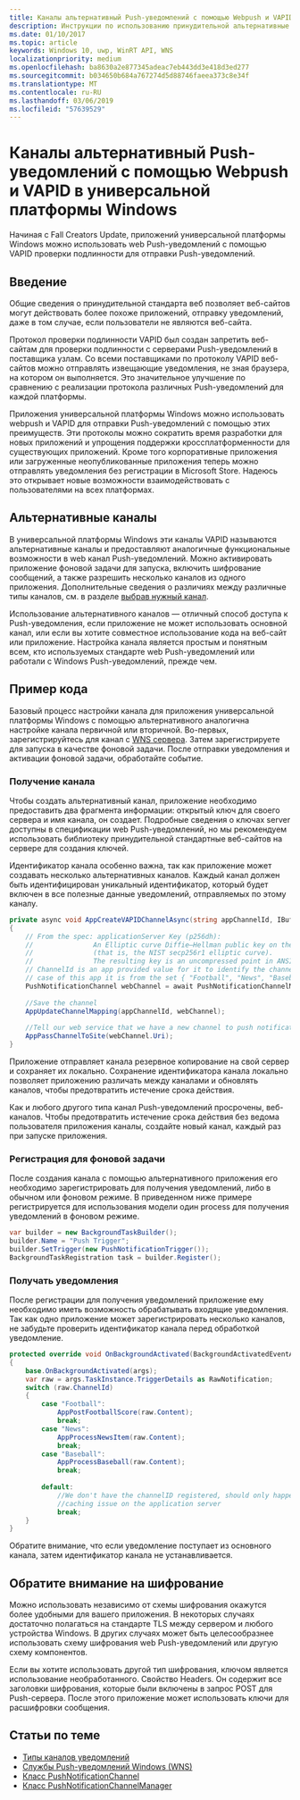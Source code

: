 ```yaml
---
title: Каналы альтернативный Push-уведомлений с помощью Webpush и VAPID в универсальной платформы Windows
description: Инструкции по использованию принудительной альтернативные каналы с протоколом VAPID из приложения UWP
ms.date: 01/10/2017
ms.topic: article
keywords: Windows 10, uwp, WinRT API, WNS
localizationpriority: medium
ms.openlocfilehash: ba8630a2e877345adeac7eb443dd3e418d3ed277
ms.sourcegitcommit: b034650b684a767274d5d88746faeea373c8e34f
ms.translationtype: MT
ms.contentlocale: ru-RU
ms.lasthandoff: 03/06/2019
ms.locfileid: "57639529"
---
```

# <a name="alternate-push-channels-using-webpush-and-vapid-in-uwp"></a>Каналы альтернативный Push-уведомлений с помощью Webpush и VAPID в универсальной платформы Windows 
Начиная с Fall Creators Update, приложений универсальной платформы Windows можно использовать web Push-уведомлений с помощью VAPID проверки подлинности для отправки Push-уведомлений.  

## <a name="introduction"></a>Введение
Общие сведения о принудительной стандарта веб позволяет веб-сайтов могут действовать более похоже приложений, отправку уведомлений, даже в том случае, если пользователи не являются веб-сайта.

Протокол проверки подлинности VAPID был создан запретить веб-сайтам для проверки подлинности с серверами Push-уведомлений в поставщика узлам. Со всеми поставщиками по протоколу VAPID веб-сайтов можно отправлять извещающие уведомления, не зная браузера, на котором он выполняется. Это значительное улучшение по сравнению с реализации протокола различных Push-уведомлений для каждой платформы. 

Приложения универсальной платформы Windows можно использовать webpush и VAPID для отправки Push-уведомлений с помощью этих преимуществ. Эти протоколы можно сократить время разработки для новых приложений и упрощения поддержки кроссплатформенности для существующих приложений. Кроме того корпоративные приложения или загруженные неопубликованные приложения теперь можно отправлять уведомления без регистрации в Microsoft Store. Надеюсь это открывает новые возможности взаимодействовать с пользователями на всех платформах.  

## <a name="alternate-channels"></a>Альтернативные каналы 
В универсальной платформы Windows эти каналы VAPID называются альтернативные каналы и предоставляют аналогичные функциональные возможности в web канал Push-уведомлений. Можно активировать приложение фоновой задачи для запуска, включить шифрование сообщений, а также разрешить несколько каналов из одного приложения. Дополнительные сведения о различиях между различные типы каналов, см. в разделе [выбрав нужный канал](channel-types.md).

Использование альтернативного каналов — отличный способ доступа к Push-уведомления, если приложение не может использовать основной канал, или если вы хотите совместное использование кода на веб-сайт или приложение. Настройка канала является простым и понятным всем, кто используемых стандарте web Push-уведомлений или работали с Windows Push-уведомлений, прежде чем.

## <a name="code-example"></a>Пример кода

Базовый процесс настройки канала для приложения универсальной платформы Windows с помощью альтернативного аналогична настройке канала первичной или вторичной. Во-первых, зарегистрируйтесь для канал с [WNS сервера](windows-push-notification-services--wns--overview.md). Затем зарегистрируете для запуска в качестве фоновой задачи. После отправки уведомления и активации фоновой задачи, обработайте событие.  

### <a name="get-a-channel"></a>Получение канала 
Чтобы создать альтернативный канал, приложение необходимо предоставить два фрагмента информации: открытый ключ для своего сервера и имя канала, он создает. Подробные сведения о ключах server доступны в спецификации web Push-уведомлений, но мы рекомендуем использовать библиотеку принудительной стандартные веб-сайтов на сервере для создания ключей.  

Идентификатор канала особенно важна, так как приложение может создавать несколько альтернативных каналов. Каждый канал должен быть идентифицирован уникальный идентификатор, который будет включен в все полезные данные уведомлений, отправляемых по этому каналу.  

```csharp
private async void AppCreateVAPIDChannelAsync(string appChannelId, IBuffer applicationServerKey) 
{ 
    // From the spec: applicationServer Key (p256dh):  
    //               An Elliptic curve Diffie–Hellman public key on the P-256 curve 
    //               (that is, the NIST secp256r1 elliptic curve).   
    //               The resulting key is an uncompressed point in ANSI X9.62 format             
    // ChannelId is an app provided value for it to identify the channel later.  
    // case of this app it is from the set { "Football", "News", "Baseball" } 
    PushNotificationChannel webChannel = await PushNotificationChannelManager.Current.CreateRawPushNotificationChannelWithAlternateKeyForApplicationAsync(applicationServerKey, appChannelId); 
 
    //Save the channel  
    AppUpdateChannelMapping(appChannelId, webChannel); 
             
    //Tell our web service that we have a new channel to push notifications to 
    AppPassChannelToSite(webChannel.Uri); 
} 
```
Приложение отправляет канала резервное копирование на свой сервер и сохраняет их локально. Сохранение идентификатора канала локально позволяет приложению различать между каналами и обновлять каналов, чтобы предотвратить истечение срока действия.

Как и любого другого типа канал Push-уведомлений просрочены, веб-каналов. Чтобы предотвратить истечение срока действия без ведома пользователя приложения каналы, создайте новый канал, каждый раз при запуске приложения.    

### <a name="register-for-a-background-task"></a>Регистрация для фоновой задачи 

После создания канала с помощью альтернативного приложения его необходимо зарегистрировать для получения уведомлений, либо в обычном или фоновом режиме. В приведенном ниже примере регистрируется для использования модели один process для получения уведомлений в фоновом режиме.  

```csharp
var builder = new BackgroundTaskBuilder(); 
builder.Name = "Push Trigger"; 
builder.SetTrigger(new PushNotificationTrigger()); 
BackgroundTaskRegistration task = builder.Register(); 
```
### <a name="receive-the-notifications"></a>Получать уведомления 

После регистрации для получения уведомлений приложение ему необходимо иметь возможность обрабатывать входящие уведомления. Так как одно приложение может зарегистрировать несколько каналов, не забудьте проверить идентификатор канала перед обработкой уведомление.  

```csharp
protected override void OnBackgroundActivated(BackgroundActivatedEventArgs args) 
{ 
    base.OnBackgroundActivated(args); 
    var raw = args.TaskInstance.TriggerDetails as RawNotification; 
    switch (raw.ChannelId) 
    { 
        case "Football": 
            AppPostFootballScore(raw.Content); 
            break; 
        case "News": 
            AppProcessNewsItem(raw.Content); 
            break; 
        case "Baseball": 
            AppProcessBaseball(raw.Content); 
            break; 
 
        default: 
            //We don't have the channelID registered, should only happen in the case of a 
            //caching issue on the application server 
            break; 
    }                           
} 
```

Обратите внимание, что если уведомление поступает из основного канала, затем идентификатор канала не устанавливается.  

## <a name="note-on-encryption"></a>Обратите внимание на шифрование 

Можно использовать независимо от схемы шифрования окажутся более удобными для вашего приложения. В некоторых случаях достаточно полагаться на стандарте TLS между сервером и любого устройства Windows. В других случаях может быть целесообразнее использовать схему шифрования web Push-уведомлений или другую схему компонентов.  

Если вы хотите использовать другой тип шифрования, ключом является использование необработанного. Свойство Headers. Он содержит все заголовки шифрования, которые были включены в запрос POST для Push-сервера. После этого приложение может использовать ключи для расшифровки сообщения.  

## <a name="related-topics"></a>Статьи по теме
- [Типы каналов уведомлений](channel-types.md)
- [Службы Push-уведомлений Windows (WNS)](windows-push-notification-services--wns--overview.md)
- [Класс PushNotificationChannel](https://docs.microsoft.com/uwp/api/windows.networking.pushnotifications.pushnotificationchannel)
- [Класс PushNotificationChannelManager](https://docs.microsoft.com/uwp/api/windows.networking.pushnotifications.pushnotificationchannelmanager)


